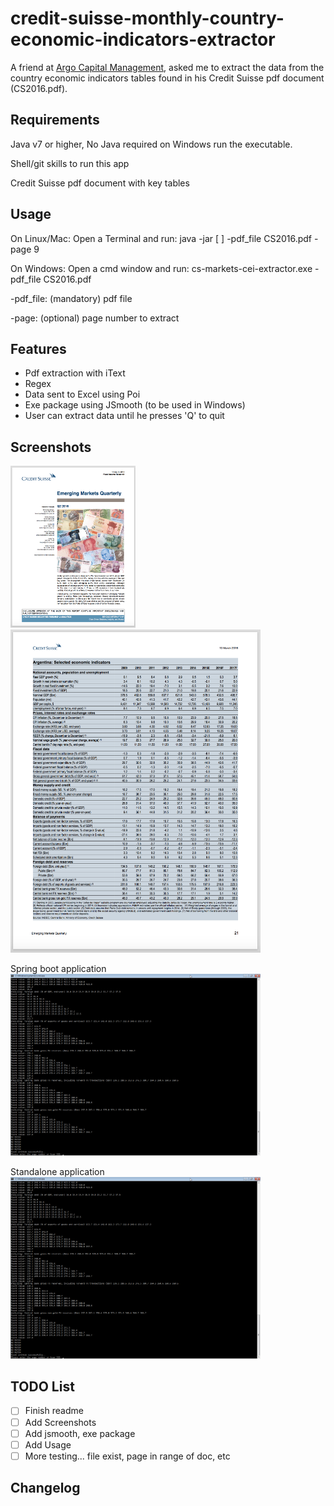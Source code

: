 # credit-suisse-monthly-country-economic-indicators-extractor

A friend at [Argo Capital Management](http://www.argocm.com/about-argo), asked me to extract the data from the country economic indicators tables found in his Credit Suisse pdf document (CS2016.pdf). 

Requirements
------------
Java v7 or higher, No Java required on Windows run the executable.

Shell/git skills to run this app

Credit Suisse pdf document with key tables

Usage 
------------
On Linux/Mac: Open a Terminal and run: java -jar [ ] -pdf_file CS2016.pdf -page 9

On Windows: Open a cmd window and run: cs-markets-cei-extractor.exe -pdf_file CS2016.pdf

-pdf_file: (mandatory) pdf file

-page: (optional) page number to extract


Features 
------------
- Pdf extraction with iText
- Regex
- Data sent to Excel using Poi
- Exe package using JSmooth (to be used in Windows)
- User can extract data until he presses 'Q' to quit

Screenshots
------------
<img width="200" alt="1st page" src="images/cs2016-page1.png">
<img width="400" alt="Table data to extract" src="images/cs2016-page21.png">

Spring boot application
<img width="400" alt="Springboot execution" src="images/screenshot-execution.png">

Standalone application
<img width="400" alt="Loop execution" src="images/screenshot-execution.png">

TODO List
------------
- [ ] Finish readme
- [ ] Add Screenshots
- [ ] Add jsmooth, exe package
- [ ] Add Usage
- [ ] More testing... file exist, page in range of doc, etc

Changelog
------------
